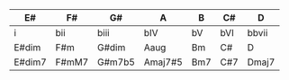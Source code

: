|E#|F#|G#|A|B|C#|D|
|-|-|-|-|-|-|-| 
|i|bii|biii|bIV|bV|bVI|bbvii|
|E#dim|F#m|G#dim|Aaug|Bm|C#|D|
|E#dim7|F#mM7|G#m7b5|Amaj7#5|Bm7|C#7|Dmaj7|

